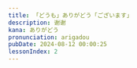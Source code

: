 ```yaml
---
title: 「どうも」ありがどう「ございます」
description: 谢谢
kana: ありがどう
pronunciation: arigadou
pubDate: 2024-08-12 00:00:25
lessonIndex: 2
---
```

